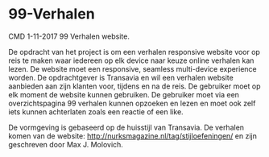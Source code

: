 # 99-Verhalen
CMD 1-11-2017 99 Verhalen website.

De opdracht van het project is om een verhalen responsive website voor op reis te maken waar iedereen op elk device naar keuze online verhalen kan lezen. De website moet een responsive, seamless multi-device experience worden. De opdrachtgever is Transavia en wil een verhalen website aanbieden aan zijn klanten voor, tijdens en na de reis. De gebruiker moet op elk moment de website kunnen gebruiken. De gebruiker moet via een overzichtspagina 99 verhalen kunnen opzoeken en lezen en moet ook zelf iets kunnen achterlaten zoals een reactie of een like.

De vormgeving is gebaseerd op de huisstijl van Transavia. De verhalen komen van de website: http://nurksmagazine.nl/tag/stijloefeningen/ en zijn geschreven door Max J. Molovich.
